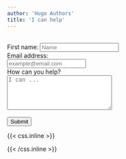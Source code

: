 ```yaml
---
author: 'Hugo Authors'
title: 'I can help'
---
```


<br>
<div class="form-help container mx-auto py-10">
  <form  id='wantHelpForm' class='w-10/12 md:3w-3/4 lg:w-1/2 m-auto'>
  <label class="block text-m font-medium text-white-700" for="fname">First name:</label>
  <input class="inp block py-2 w-full rounded-md border dark:border-transparent pl-7 pr-12 mt-4 focus:border-indigo-500 focus:ring-indigo-500 dark:text-black sm:text-m" type="name" id="fname" name="fname" placeholder="Name"><br>
  <label for="email">Email address:</label><br>
  <input class="inp block w-full py-2 rounded-md border dark:border-transparent pl-7 pr-12 mt-4 focus:border-indigo-500 focus:ring-indigo-500 dark:text-black sm:text-m" type="email" id="email" name="email" placeholder="example@email.com"><br>
  <label for="text">How can you help?</label><br>
  <textarea type="text" id="text" name="text" placeholder="I can ..." rows="5" cols="28" class="inp textarea__help mt-4 pt-4 block w-full rounded-md border dark:border-transparent pl-7 pr-12 focus:border-indigo-500 focus:ring-indigo-500 dark:text-black sm:text-m""></textarea><br><br>
  <div class='hidden border p-2 mb-3' id='sending-mess'></div>
  <input class='px-10 py-2 bg-red-600 text-white hover:bg-purple-500' style= 'cursor: pointer;' type="submit" value="Submit">
</form>
</div>

<!--more-->


{{< css.inline >}}

<style>
.emojify {
	font-family: Apple Color Emoji, Segoe UI Emoji, NotoColorEmoji, Segoe UI Symbol, Android Emoji, EmojiSymbols;
	font-size: 2rem;
	vertical-align: middle;
}

@media screen and (max-width:650px) {
  .nowrap {
    display: block;
    margin: 25px 0;
  }
}
</style>

{{< /css.inline >}}
